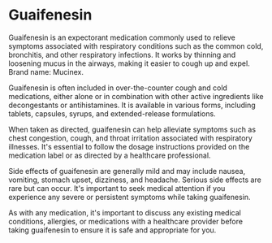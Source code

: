 <!--
source: GPT-4o
aka: glyceryl guaiacolate
brands: Mucinex
treats: attention-deficit-hyperactivity-disorder hypertension
tags: medications
-->

# Guaifenesin

Guaifenesin is an expectorant medication commonly used to relieve symptoms associated with respiratory conditions such as the common cold, bronchitis, and other respiratory infections. It works by thinning and loosening mucus in the airways, making it easier to cough up and expel. Brand name: Mucinex.

Guaifenesin is often included in over-the-counter cough and cold medications, either alone or in combination with other active ingredients like decongestants or antihistamines. It is available in various forms, including tablets, capsules, syrups, and extended-release formulations.

When taken as directed, guaifenesin can help alleviate symptoms such as chest congestion, cough, and throat irritation associated with respiratory illnesses. It's essential to follow the dosage instructions provided on the medication label or as directed by a healthcare professional.

Side effects of guaifenesin are generally mild and may include nausea, vomiting, stomach upset, dizziness, and headache. Serious side effects are rare but can occur. It's important to seek medical attention if you experience any severe or persistent symptoms while taking guaifenesin.

As with any medication, it's important to discuss any existing medical conditions, allergies, or medications with a healthcare provider before taking guaifenesin to ensure it is safe and appropriate for you.
